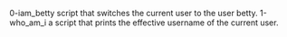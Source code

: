 0-iam_betty script that switches the current user to the user betty.
1-who_am_i a script that prints the effective username of the current user.
